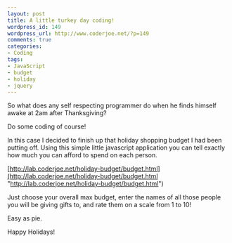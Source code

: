 ```yaml
--- 
layout: post
title: A little turkey day coding!
wordpress_id: 149
wordpress_url: http://www.coderjoe.net/?p=149
comments: true
categories: 
- Coding
tags: 
- JavaScript
- budget
- holiday
- jquery
---
```


So what does any self respecting programmer do when he finds himself awake at 2am after Thanksgiving?

Do some coding of course!

In this case I decided to finish up that holiday shopping budget I had been putting off. Using this simple little javascript application you can tell exactly how much you can afford to spend on each person.

[http://lab.coderjoe.net/holiday-budget/budget.html](http://lab.coderjoe.net/holiday-budget/budget.html "http://lab.coderjoe.net/holiday-budget/budget.html")

Just choose your overall max budget, enter the names of all those people you will be giving gifts to, and rate them on a scale from 1 to 10!

Easy as pie.

Happy Holidays!
